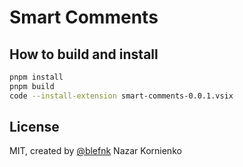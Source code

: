 # Smart Comments

## How to build and install

```bash
pnpm install
pnpm build
code --install-extension smart-comments-0.0.1.vsix
```

## License

MIT, created by [@blefnk](https://github.com/blefnk) Nazar Kornienko
